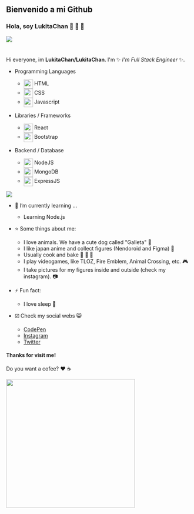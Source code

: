 ## Bienvenido a mi Github 
### Hola, soy LukitaChan 🌸 🌸 🌸
<img src="https://scontent.fmid2-1.fna.fbcdn.net/v/t39.30808-6/275493041_5634967459864292_6133891615176403442_n.jpg?_nc_cat=108&ccb=1-5&_nc_sid=19026a&_nc_eui2=AeF2_uun0rLZQAVeoahH0zwzNFU4iUyPX9c0VTiJTI9f184sIwDOrI8TnO-rjyLCgqmOwnSqp8Cu_usItl2K-fyG&_nc_ohc=0uhpLyj-WHMAX8M4U2_&_nc_ht=scontent.fmid2-1.fna&oh=00_AT-s-FzhvpWjBfBxpqDFlZv4jzyQMStOs4dV1yU3uXyDmg&oe=626D84F4" align="center" height="auto" width="auto"></img>
#
Hi everyone, im **LukitaChan/LukitaChan**. I'm ✨ _I'm Full Stack Engineer_ ✨.

- Programming Languages
  - <img src="https://cdn-icons-png.flaticon.com/512/5968/5968267.png" align="center" height="25" width="auto"> HTML</img>
  - <img src="https://cdn-icons-png.flaticon.com/512/732/732190.png" align="center" height="25" width="auto"> CSS </img>
  - <img src="https://cdn-icons-png.flaticon.com/512/5968/5968292.png" align="center" height="25" width="auto"> Javascript </img>
 
- Libraries / Frameworks
  - <img src="https://cdn-icons-png.flaticon.com/512/753/753244.png" align="center" height="25" width="auto"> React </img>
  - <img src="https://cdn-icons-png.flaticon.com/512/5968/5968672.png" align="center" height="25" width="auto"> Bootstrap </img>

- Backend / Database
  - <img src="https://cdn-icons-png.flaticon.com/512/5968/5968322.png" align="center" height="25" width="auto"> NodeJS </img>
  - <img src="https://upload.wikimedia.org/wikipedia/commons/thumb/f/f9/Antu_mongodb.svg/2048px-Antu_mongodb.svg.png" align="center" height="25" width="auto"> MongoDB </img>
  - <img src="https://e7.pngegg.com/pngimages/925/447/png-clipart-express-js-node-js-javascript-mongodb-node-js-text-trademark.png" align="center" height="25" width="auto"> ExpressJS </img>

<img src="https://scontent.fmid2-1.fna.fbcdn.net/v/t39.30808-6/279022414_5762660357095001_7601276422026332215_n.jpg?_nc_cat=105&ccb=1-5&_nc_sid=e3f864&_nc_eui2=AeEwA5__ou9N2FglznQKtBpgzmJeRJvIkhjOYl5Em8iSGOIWBPxc4PukZ24T1qb82svl_QVky0t2eNzr5s_OPxyz&_nc_ohc=AJ7n-NDsXsoAX-Ldd66&tn=h4Ao_vtRrjzvnRY3&_nc_ht=scontent.fmid2-1.fna&oh=00_AT8NG6TwQV6QU3Fx2UUt5aB2IAAsACwKT-n3l94Me0P01Q&oe=626C9A02" align="center" height="auto" width="auto"></img>


- 🌱 I’m currently learning ...
  - Learning Node.js

- ⭐ Some things about me:
  - I love animals. We have a cute dog called "Galleta" 🐶
  - I like japan anime and collect figures (Nendoroid and Figma) 🏯
  - Usually cook and bake 🧁 🍰 🥞
  - I play videogames, like TLOZ, Fire Emblem, Animal Crossing, etc. 🎮
  - I take pictures for my figures inside and outside (check my instagram). 📷

- ⚡ Fun fact:
  - I love sleep 🛌

 
- ☑️ Check my social webs 😸
  -  [CodePen](https://codepen.io/lucy-chable)
  -  [Instagram](https://www.instagram.com/lukitachan/)
  -  [Twitter](https://twitter.com/Lukita_Chan)

#### Thanks for visit me!
Do you want a cofee? ❤️ ☕

<img src="https://scontent.fmid2-1.fna.fbcdn.net/v/t39.30808-6/277730827_5701670439860660_3095604291390999020_n.jpg?_nc_cat=107&ccb=1-5&_nc_sid=19026a&_nc_eui2=AeF24GLg-LEike5bsIWowwkNCt6GrDgswdYK3oasOCzB1oCl1jMNXDVoFXCicU0oREMG-ovggZMPF000BlTFin3W&_nc_ohc=yRD82HXeSFQAX_7oJbg&_nc_ht=scontent.fmid2-1.fna&oh=00_AT963E7xBbCXZ_cv0YnZPB4Kqn-nkyhaAURW-3aVkTH5HQ&oe=626DE0CC" align="center" height="350" width="auto"></img>
